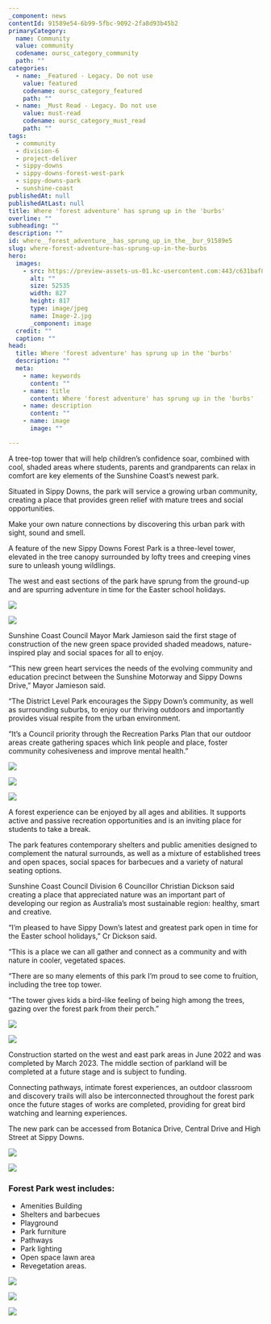 ```yaml
---
_component: news
contentId: 91589e54-6b99-5fbc-9092-2fa8d93b45b2
primaryCategory:
  name: Community
  value: community
  codename: oursc_category_community
  path: ""
categories:
  - name: _Featured - Legacy. Do not use
    value: featured
    codename: oursc_category_featured
    path: ""
  - name: _Must Read - Legacy. Do not use
    value: must-read
    codename: oursc_category_must_read
    path: ""
tags:
  - community
  - division-6
  - project-deliver
  - sippy-downs
  - sippy-downs-forest-west-park
  - sippy-downs-park
  - sunshine-coast
publishedAt: null
publishedAtLast: null
title: Where 'forest adventure' has sprung up in the 'burbs'
overline: ""
subheading: ""
description: ""
id: where__forest_adventure__has_sprung_up_in_the__bur_91589e5
slug: where-forest-adventure-has-sprung-up-in-the-burbs
hero:
  images:
    - src: https://preview-assets-us-01.kc-usercontent.com:443/c631baf8-1b46-001f-580c-d0001b68b4a8/6ca5fe03-bf8f-49ec-bcde-f5f31f41d2e2/Image-2.jpg
      alt: ""
      size: 52535
      width: 827
      height: 817
      type: image/jpeg
      name: Image-2.jpg
      _component: image
  credit: ""
  caption: ""
head:
  title: Where 'forest adventure' has sprung up in the 'burbs'
  description: ""
  meta:
    - name: keywords
      content: ""
    - name: title
      content: Where 'forest adventure' has sprung up in the 'burbs'
    - name: description
      content: ""
    - name: image
      image: ""

---
```

A tree-top tower that will help children’s confidence soar, combined with cool, shaded areas where students, parents and grandparents can relax in comfort are key elements of the Sunshine Coast’s newest park.

Situated in Sippy Downs, the park will service a growing urban community, creating a place that provides green relief with mature trees and social opportunities.

Make your own nature connections by discovering this urban park with sight, sound and smell.

A feature of the new Sippy Downs Forest Park is a three-level tower, elevated in the tree canopy surrounded by lofty trees and creeping vines sure to unleash young wildlings.

The west and east sections of the park have sprung from the ground-up and are spurring adventure in time for the Easter school holidays.

![](https://preview-assets-us-01.kc-usercontent.com:443/c631baf8-1b46-001f-580c-d0001b68b4a8/53edf969-c73e-46a9-8a61-70c0ea97f1ff/Drone-2-1024x767.jpg)

![](https://preview-assets-us-01.kc-usercontent.com:443/c631baf8-1b46-001f-580c-d0001b68b4a8/aeeecb09-c44b-4ea4-8b85-da4280d8145e/Drone-4-1024x767.jpg)

Sunshine Coast Council Mayor Mark Jamieson said the first stage of construction of the new green space provided shaded meadows, nature-inspired play and social spaces for all to enjoy.

“This new green heart services the needs of the evolving community and education precinct between the Sunshine Motorway and Sippy Downs Drive,” Mayor Jamieson said.  

“The District Level Park encourages the Sippy Down’s community, as well as surrounding suburbs, to enjoy our thriving outdoors and importantly provides visual respite from the urban environment.

“It’s a Council priority through the Recreation Parks Plan that our outdoor areas create gathering spaces which link people and place, foster community cohesiveness and improve mental health.”

![](https://preview-assets-us-01.kc-usercontent.com:443/c631baf8-1b46-001f-580c-d0001b68b4a8/1ba2655d-0062-4e1b-b256-23d981750826/20230329_220005840_iOS-768x1024.jpg)

![](https://preview-assets-us-01.kc-usercontent.com:443/c631baf8-1b46-001f-580c-d0001b68b4a8/037bc0ff-dee4-4652-957d-6d1d80ec3fca/Image-1-1024x768.jpg)

![](https://preview-assets-us-01.kc-usercontent.com:443/c631baf8-1b46-001f-580c-d0001b68b4a8/13736e2e-7436-44aa-8af2-b536cda08239/Image-4-768x1024.jpg)

A forest experience can be enjoyed by all ages and abilities. It supports active and passive recreation opportunities and is an inviting place for students to take a break.

The park features contemporary shelters and public amenities designed to complement the natural surrounds, as well as a mixture of established trees and open spaces, social spaces for barbecues and a variety of natural seating options.

Sunshine Coast Council Division 6 Councillor Christian Dickson said creating a place that appreciated nature was an important part of developing our region as Australia’s most sustainable region: healthy, smart and creative.

“I’m pleased to have Sippy Down’s latest and greatest park open in time for the Easter school holidays,” Cr Dickson said.

“This is a place we can all gather and connect as a community and with nature in cooler, vegetated spaces.

“There are so many elements of this park I’m proud to see come to fruition, including the tree top tower.

“The tower gives kids a bird-like feeling of being high among the trees, gazing over the forest park from their perch.”

![](https://preview-assets-us-01.kc-usercontent.com:443/c631baf8-1b46-001f-580c-d0001b68b4a8/ea5ce4ca-60c0-4f0f-a9dc-a208f22ae166/20170117_144509290_iOS-1024x683.jpg)

![](https://preview-assets-us-01.kc-usercontent.com:443/c631baf8-1b46-001f-580c-d0001b68b4a8/a11ac699-4dd8-4409-9954-c5676b5e7cc2/Image-33-1024x682.jpg)

Construction started on the west and east park areas in June 2022 and was completed by March 2023. The middle section of parkland will be completed at a future stage and is subject to funding.

Connecting pathways, intimate forest experiences, an outdoor classroom and discovery trails will also be interconnected throughout the forest park once the future stages of works are completed, providing for great bird watching and learning experiences.

The new park can be accessed from Botanica Drive, Central Drive and High Street at Sippy Downs.  

![](https://preview-assets-us-01.kc-usercontent.com:443/c631baf8-1b46-001f-580c-d0001b68b4a8/b7c16f7f-363f-41a9-89cb-1c97d7d0a97f/20230329_221316137_iOS-768x1024.jpg)

![](https://preview-assets-us-01.kc-usercontent.com:443/c631baf8-1b46-001f-580c-d0001b68b4a8/e08657b3-6e1b-4d6c-a3e3-ab56a6053ac9/20230329_221243733_iOS-768x1024.jpg)

### Forest Park west includes:

*   Amenities Building
*   Shelters and barbecues
*   Playground
*   Park furniture
*   Pathways
*   Park lighting
*   Open space lawn area
*   Revegetation areas.

![](https://preview-assets-us-01.kc-usercontent.com:443/c631baf8-1b46-001f-580c-d0001b68b4a8/ef5489d1-c0b6-4a58-838e-a2bbe8a6d651/20230329_222415282_iOS-768x1024.jpg)

![](https://preview-assets-us-01.kc-usercontent.com:443/c631baf8-1b46-001f-580c-d0001b68b4a8/6becc0e9-77b7-4c7b-9465-3cc5bb4b503d/20230329_220324376_iOS-768x1024.jpg)

![](https://preview-assets-us-01.kc-usercontent.com:443/c631baf8-1b46-001f-580c-d0001b68b4a8/62790ca8-33f2-417a-a306-7b68e255b963/20230329_223918945_iOS-1024x768.jpg)
